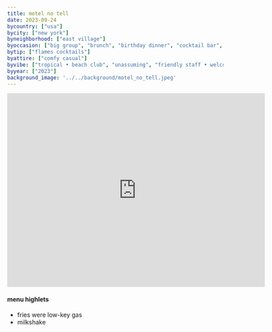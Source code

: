 ```yaml
---
title: motel no tell
date: 2023-09-24
bycountry: ["usa"]
bycity: ["new york"]
byneighborhood: ["east village"]
byoccasion: ["big group", "brunch", "birthday dinner", "cocktail bar", "day drink • patio pounders"]
bytip: ["flames cocktails"]
byattire: ["comfy casual"]
byvibe: ["tropical • beach club", "unassuming", "friendly staff • welcoming"]
byyear: ["2023"]
background_image: '../../background/motel_no_tell.jpeg'
---
```


<iframe src="https://www.google.com/maps/embed?pb=!1m18!1m12!1m3!1d3023.464097907437!2d-73.9808027!3d40.7298124!2m3!1f0!2f0!3f0!3m2!1i1024!2i768!4f13.1!3m3!1m2!1s0x89c2593b276e36a9%3A0x2339d56e3c84a312!2sMotel%20No%20Tell!5e0!3m2!1sen!2sus!4v1701370533708!5m2!1sen!2sus" width="600" height="450" style="border:0;" allowfullscreen="" loading="lazy" referrerpolicy="no-referrer-when-downgrade"></iframe>

#### menu highlets
* fries were low-key gas
* milkshake
